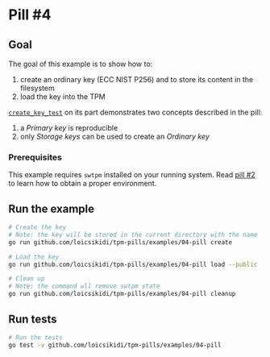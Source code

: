 # Pill #4

## Goal

The goal of this example is to show how to:

1. create an ordinary key (ECC NIST P256) and to store its content in the filesystem
1. load the key into the TPM

[`create_key_test`](./create_key_test.go) on its part demonstrates two concepts described in the pill:

1. a *Primary key* is reproducible
1. only *Storage keys* can be used to create an *Ordinary key*

### Prerequisites

This example requires `swtpm` installed on your running system. Read [pill #2](https://tpmpills.com/02-install-tooling.html) to learn how to obtain a proper environment.

## Run the example

```bash
# Create the key
# Note: the key will be stored in the current directory with the name `tpmkey.pub` and `tpmkey.priv`
go run github.com/loicsikidi/tpm-pills/examples/04-pill create

# Load the key
go run github.com/loicsikidi/tpm-pills/examples/04-pill load --public ./tpmkey.pub --private ./tpmkey.priv

# Clean up
# Note: the command wll remove swtpm state
go run github.com/loicsikidi/tpm-pills/examples/04-pill cleanup
```

## Run tests

```bash
# Run the tests
go test -v github.com/loicsikidi/tpm-pills/examples/04-pill
```
